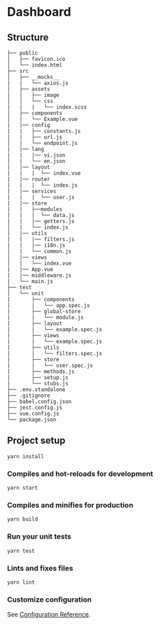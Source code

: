 # Dashboard
## Structure
```
├── public 
│   ├── favicon.ico                 
│   └── index.html 
├── src             
│   ├── __mocks__
|   |   └── axios.js            
│   ├── assets
|   |   ├── image
│   │   └── css
|   |   |   └── index.scss                 
│   ├── components    
│   |   └── Example.vue            
|   |── config
|   |   ├── constants.js
|   |   ├── url.js
│   |   └── endpoint.js
|   |── lang
|   |   |── vi.json
│   |   └── en.json
|   |── layout
|   |   |  └── index.vue
|   |── router
|   |   |  └── index.js
|   |── services
|   |   |  └── user.js
|   |── store
|   |   ├──modules
|   |   |  └── data.js
|   |   |── getters.js
│   |   └── index.js
|   |── utils
|   |   |── filters.js
|   |   |── i18n.js
│   |   └── common.js
|   |── views
│   |   └── index.vue
|   |── App.vue
|   |── middleware.js
|   └── main.js
├── test 
│   └── unit               
|       ├── components
|       |   └── app.spec.js
|       ├── global-store
|       |   └── module.js
|       ├── layout
|       |   └── example.spec.js
|       ├── views
|       |   └── example.spec.js
|       ├── utils
|       |   └── filters.spec.js
|       ├── store
|       |   └── user.spec.js
|       ├── methods.js
|       ├── setup.js
|       └── stubs.js
├── .env.standalone
├── .gitignore
├── babel.config.json
├── jest.config.js
├── vue.config.js
└── package.json
```
## Project setup
```
yarn install
```

### Compiles and hot-reloads for development
```
yarn start
```

### Compiles and minifies for production
```
yarn build
```
### Run your unit tests
```
yarn test
```

### Lints and fixes files
```
yarn lint
```

### Customize configuration
See [Configuration Reference](https://cli.vuejs.org/config/).

